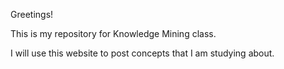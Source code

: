 Greetings!

This is my repository for Knowledge Mining class. 

I will use this website to post concepts that I am studying about. 
